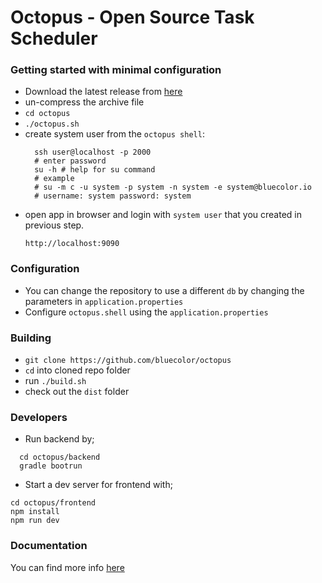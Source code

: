 # Octopus - Open Source Task Scheduler




### Getting started with minimal configuration
- Download the latest release from [here](https://github.com/bluecolor/octopus/releases)
- un-compress the archive file
- `cd octopus`
- `./octopus.sh`
- create system user from the `octopus shell`:
  ```
    ssh user@localhost -p 2000
    # enter password
    su -h # help for su command
    # example
    # su -m c -u system -p system -n system -e system@bluecolor.io
    # username: system password: system
  ```
- open app in browser and login with `system user` that you created in previous step.
  ```
  http://localhost:9090
  ```


### Configuration
- You can change the repository to use a different `db` by changing the parameters in `application.properties`
- Configure `octopus.shell` using the `application.properties`


### Building
- `git clone https://github.com/bluecolor/octopus`
- `cd` into cloned repo folder
- run `./build.sh`
- check out the `dist` folder


### Developers
- Run backend by;
```
  cd octopus/backend
  gradle bootrun
```
- Start a dev server for frontend with;
```
cd octopus/frontend
npm install
npm run dev
```


### Documentation
You can find more info [here](https://bluecolor.github.io/octopus/)